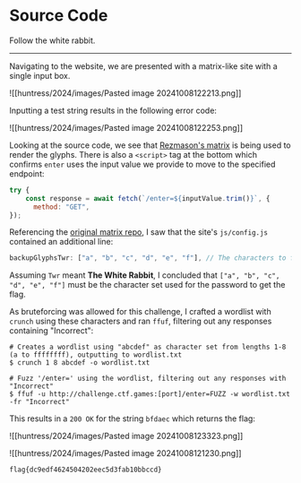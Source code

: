 # Source Code

Follow the white rabbit.

-----

Navigating to the website, we are presented with a matrix-like site with a single input box.

![[huntress/2024/images/Pasted image 20241008122213.png]]

Inputting a test string results in the following error code:

![[huntress/2024/images/Pasted image 20241008122253.png]]

Looking at the source code, we see that [Rezmason's matrix](https://github.com/Rezmason/matrix) is being used to render the glyphs. There is also a `<script>` tag at the bottom which confirms `enter` uses the input value we provide to move to the specified endpoint:

```js
try {
	const response = await fetch(`/enter=${inputValue.trim()}`, {
	  method: "GET",
});
```

Referencing the [original matrix repo](https://github.com/Rezmason/matrix), I saw that the site's `js/config.js` contained an additional line:

```js
backupGlyphsTwr: ["a", "b", "c", "d", "e", "f"], // The characters to fallback to if glyphs fail to load
```

Assuming `Twr` meant **The White Rabbit**, I concluded that `["a", "b", "c", "d", "e", "f"]` must be the character set used for the password to get the flag.

As bruteforcing was allowed for this challenge, I crafted a wordlist with `crunch` using these characters and ran `ffuf`, filtering out any responses containing "Incorrect":

```console
# Creates a wordlist using "abcdef" as character set from lengths 1-8 (a to ffffffff), outputting to wordlist.txt
$ crunch 1 8 abcdef -o wordlist.txt

# Fuzz '/enter=' using the wordlist, filtering out any responses with "Incorrect"
$ ffuf -u http://challenge.ctf.games:[port]/enter=FUZZ -w wordlist.txt -fr "Incorrect"
```

This results in a `200 OK` for the string `bfdaec` which returns the flag:

![[huntress/2024/images/Pasted image 20241008123323.png]]

![[huntress/2024/images/Pasted image 20241008121230.png]]

```
flag{dc9edf4624504202eec5d3fab10bbccd}
```